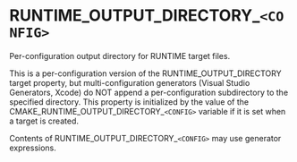   

# RUNTIME_OUTPUT_DIRECTORY_```<CONFIG>```  
Per-configuration output directory for
RUNTIME target files.  

This is a per-configuration version of the
RUNTIME_OUTPUT_DIRECTORY target property, but
multi-configuration generators (Visual Studio Generators,
Xcode) do NOT append a
per-configuration subdirectory to the specified directory.  This
property is initialized by the value of the
CMAKE_RUNTIME_OUTPUT_DIRECTORY_```<CONFIG>``` variable if
it is set when a target is created.  

Contents of RUNTIME_OUTPUT_DIRECTORY_```<CONFIG>``` may use
generator expressions.  

